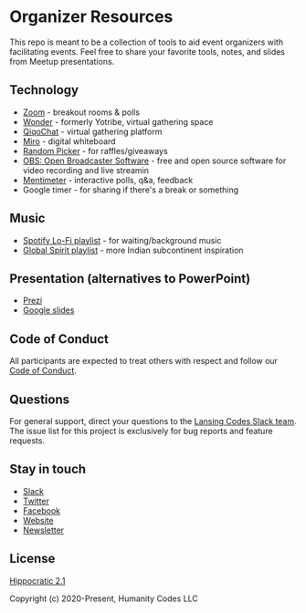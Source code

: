 # Organizer Resources
This repo is meant to be a collection of tools to aid event organizers with facilitating events. Feel free to share your favorite tools, notes, and slides from Meetup presentations.

## Technology
- [Zoom](https://zoom.us/) - breakout rooms & polls
- [Wonder](https://www.wonder.me/) - formerly Yotribe, virtual gathering space
- [QiqoChat](https://qiqochat.com/) - virtual gathering platform
- [Miro](https://www.googleadservices.com/pagead/aclk?sa=L&ai=DChcSEwimoMy0-d7sAhVGvsAKHUiED_IYABAAGgJpbQ&ae=2&ohost=www.google.com&cid=CAESQOD2LYE4kFFFQqx1vnoEeCPi9a-bIzbcY9FvvSlCzewf-vKxZ-5q1sLLM_j7z8s1WyjiBJ7QCee-4W1syNPgi8c&sig=AOD64_0CqoR0zxo4UDeKdo20l6Ed-5InwQ&q&adurl&ved=2ahUKEwji8b60-d7sAhWEVs0KHSdSCZkQ0Qx6BAguEAE) - digital whiteboard
- [Random Picker](https://www.randompicker.com/) - for raffles/giveaways
- [OBS: Open Broadcaster Software](https://obsproject.com/) - free and open source software for video recording and live streamin
- [Mentimeter](https://www.mentimeter.com/) - interactive polls, q&a, feedback
- Google timer - for sharing if there's a break or something

## Music
- [Spotify Lo-Fi playlist](https://open.spotify.com/playlist/4kAqBBEZQsBIXMIJl6u8tO?si=BmLnIyCHRWicfz_T_UWQnQ) - for waiting/background music
- [Global Spirit playlist](https://open.spotify.com/album/580AaP9MVEcP0gJ0ULDHal?si=zMhMHLTJSF2MXQoNwqIUNw) - more Indian subcontinent inspiration

## Presentation (alternatives to PowerPoint)
- [Prezi](https://prezi.com/)
- [Google slides](https://www.google.com/slides/about/)


## Code of Conduct

All participants are expected to treat others with respect and follow our [Code of Conduct](https://www.lansing.codes/code-of-conduct/).

## Questions

For general support, direct your questions to the
[Lansing Codes Slack team](http://slack.lansing.codes). The issue list for this
project is exclusively for bug reports and feature requests.

## Stay in touch

- [Slack](http://slack.lansing.codes)
- [Twitter](https://twitter.com/lansingcodes)
- [Facebook](https://www.facebook.com/lansingcodes)
- [Website](https://www.lansing.codes)
- [Newsletter](http://bit.ly/lansing-codes-newsletter)

## License

[Hippocratic 2.1](https://firstdonoharm.dev)

Copyright (c) 2020-Present, Humanity Codes LLC
